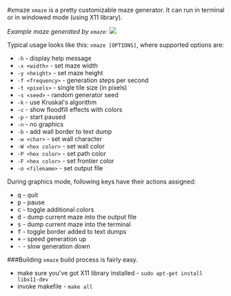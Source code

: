 #xmaze
`xmaze` is a pretty customizable maze generator. It can run in terminal or in windowed mode (using X11 library).

*Example maze generated by `xmaze`:*
<img src=http://i.imgur.com/SviG62T.png></img>

Typical usage looks like this: `xmaze [OPTIONS]`, where supported options are:
 - `-h` - display help message
 - `-x <width>` - set maze width
 - `-y <height>` - set maze height
 - `-f <frequency>` - generation steps per second
 - `-t <pixels>` - single tile size (in pixels)
 - `-s <seed>` - random generator seed
 - `-k` - use Kruskal's algorithm
 - `-c` - show floodfill effects with colors
 - `-p` - start paused
 - `-n` - no graphics
 - `-b` - add wall border to text dump
 - `-w <char>` - set wall character
 - `-W <hex color>` - set wall color
 - `-P <hex color>` - set path color
 - `-F <hex color>` - set frontier color
 - `-o <filename>` - set output file

During graphics mode, following keys have their actions assigned:
 - <kbd>q</kbd> - quit
 - <kbd>p</kbd> - pause
 - <kbd>c</kbd> - toggle additional colors
 - <kbd>d</kbd> - dump current maze into the output file
 - <kbd>s</kbd> - dump current maze into the terminal
 - <kbd>f</kbd> - toggle border added to text dumps
 - <kbd>+</kbd> - speed generation up
 - <kbd>-</kbd> - slow generation down

###Building
`xmaze` build process is fairly easy.
 - make sure you've got X11 library installed - `sudo apt-get install libx11-dev`
 - invoke makefile - `make all`
